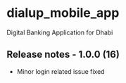# dialup_mobile_app

Digital Banking Application for Dhabi

## Release notes - 1.0.0 (16)

- Minor login related issue fixed
